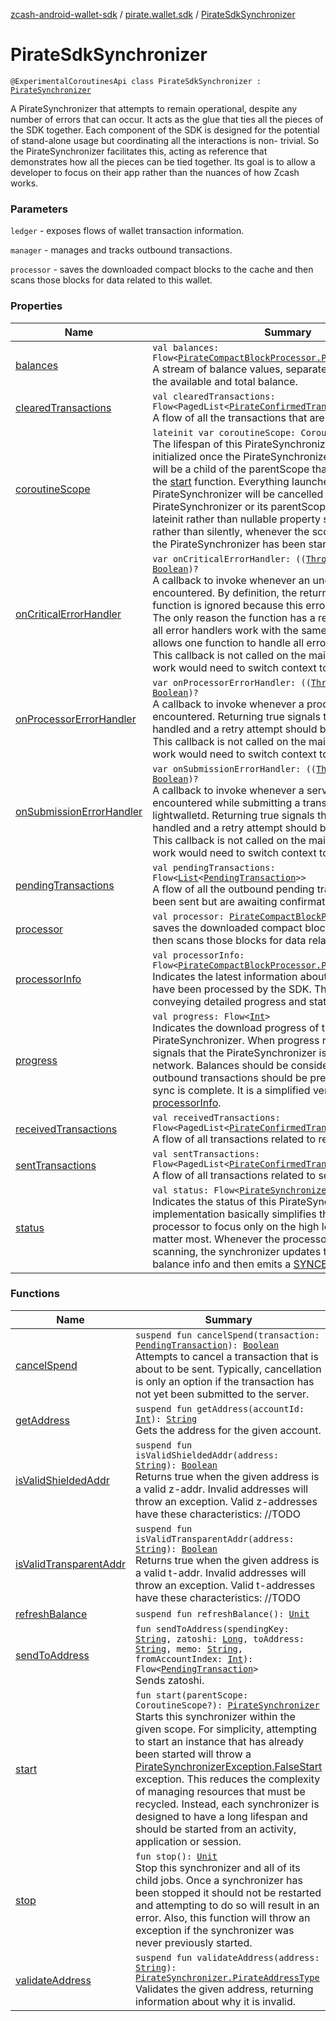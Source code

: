 [zcash-android-wallet-sdk](../../index.md) / [pirate.wallet.sdk](../index.md) / [PirateSdkSynchronizer](./index.md)

# PirateSdkSynchronizer

`@ExperimentalCoroutinesApi class PirateSdkSynchronizer : `[`PirateSynchronizer`](../-synchronizer/index.md)

A PirateSynchronizer that attempts to remain operational, despite any number of errors that can occur.
It acts as the glue that ties all the pieces of the SDK together. Each component of the SDK is
designed for the potential of stand-alone usage but coordinating all the interactions is non-
trivial. So the PirateSynchronizer facilitates this, acting as reference that demonstrates how all the
pieces can be tied together. Its goal is to allow a developer to focus on their app rather than
the nuances of how Zcash works.

### Parameters

`ledger` - exposes flows of wallet transaction information.

`manager` - manages and tracks outbound transactions.

`processor` - saves the downloaded compact blocks to the cache and then scans those blocks for
data related to this wallet.

### Properties

| Name | Summary |
|---|---|
| [balances](balances.md) | `val balances: Flow<`[`PirateCompactBlockProcessor.PirateWalletBalance`](../../pirate.android.sdk.block/-compact-block-processor/-wallet-balance/index.md)`>`<br>A stream of balance values, separately reflecting both the available and total balance. |
| [clearedTransactions](cleared-transactions.md) | `val clearedTransactions: Flow<PagedList<`[`PirateConfirmedTransaction`](../../pirate.android.sdk.entity/-confirmed-transaction/index.md)`>>`<br>A flow of all the transactions that are on the blockchain. |
| [coroutineScope](coroutine-scope.md) | `lateinit var coroutineScope: CoroutineScope`<br>The lifespan of this PirateSynchronizer. This scope is initialized once the PirateSynchronizer starts because it will be a child of the parentScope that gets passed into the [start](start.md) function. Everything launched by this PirateSynchronizer will be cancelled once the PirateSynchronizer or its parentScope stops. This is a lateinit rather than nullable property so that it fails early rather than silently, whenever the scope is used before the PirateSynchronizer has been started. |
| [onCriticalErrorHandler](on-critical-error-handler.md) | `var onCriticalErrorHandler: ((`[`Throwable`](https://kotlinlang.org/api/latest/jvm/stdlib/kotlin/-throwable/index.html)`?) -> `[`Boolean`](https://kotlinlang.org/api/latest/jvm/stdlib/kotlin/-boolean/index.html)`)?`<br>A callback to invoke whenever an uncaught error is encountered. By definition, the return value of the function is ignored because this error is unrecoverable. The only reason the function has a return value is so that all error handlers work with the same signature which allows one function to handle all errors in simple apps. This callback is not called on the main thread so any UI work would need to switch context to the main thread. |
| [onProcessorErrorHandler](on-processor-error-handler.md) | `var onProcessorErrorHandler: ((`[`Throwable`](https://kotlinlang.org/api/latest/jvm/stdlib/kotlin/-throwable/index.html)`?) -> `[`Boolean`](https://kotlinlang.org/api/latest/jvm/stdlib/kotlin/-boolean/index.html)`)?`<br>A callback to invoke whenever a processor error is encountered. Returning true signals that the error was handled and a retry attempt should be made, if possible. This callback is not called on the main thread so any UI work would need to switch context to the main thread. |
| [onSubmissionErrorHandler](on-submission-error-handler.md) | `var onSubmissionErrorHandler: ((`[`Throwable`](https://kotlinlang.org/api/latest/jvm/stdlib/kotlin/-throwable/index.html)`?) -> `[`Boolean`](https://kotlinlang.org/api/latest/jvm/stdlib/kotlin/-boolean/index.html)`)?`<br>A callback to invoke whenever a server error is encountered while submitting a transaction to lightwalletd. Returning true signals that the error was handled and a retry attempt should be made, if possible. This callback is not called on the main thread so any UI work would need to switch context to the main thread. |
| [pendingTransactions](pending-transactions.md) | `val pendingTransactions: Flow<`[`List`](https://kotlinlang.org/api/latest/jvm/stdlib/kotlin.collections/-list/index.html)`<`[`PendingTransaction`](../../pirate.android.sdk.entity/-pending-transaction/index.md)`>>`<br>A flow of all the outbound pending transaction that have been sent but are awaiting confirmations. |
| [processor](processor.md) | `val processor: `[`PirateCompactBlockProcessor`](../../pirate.android.sdk.block/-compact-block-processor/index.md)<br>saves the downloaded compact blocks to the cache and then scans those blocks for data related to this wallet. |
| [processorInfo](processor-info.md) | `val processorInfo: Flow<`[`PirateCompactBlockProcessor.ProcessorInfo`](../../pirate.android.sdk.block/-compact-block-processor/-processor-info/index.md)`>`<br>Indicates the latest information about the blocks that have been processed by the SDK. This is very helpful for conveying detailed progress and status to the user. |
| [progress](progress.md) | `val progress: Flow<`[`Int`](https://kotlinlang.org/api/latest/jvm/stdlib/kotlin/-int/index.html)`>`<br>Indicates the download progress of the PirateSynchronizer. When progress reaches 100, that signals that the PirateSynchronizer is in sync with the network. Balances should be considered inaccurate and outbound transactions should be prevented until this sync is complete. It is a simplified version of [processorInfo](processor-info.md). |
| [receivedTransactions](received-transactions.md) | `val receivedTransactions: Flow<PagedList<`[`PirateConfirmedTransaction`](../../pirate.android.sdk.entity/-confirmed-transaction/index.md)`>>`<br>A flow of all transactions related to receiving funds. |
| [sentTransactions](sent-transactions.md) | `val sentTransactions: Flow<PagedList<`[`PirateConfirmedTransaction`](../../pirate.android.sdk.entity/-confirmed-transaction/index.md)`>>`<br>A flow of all transactions related to sending funds. |
| [status](status.md) | `val status: Flow<`[`PirateSynchronizer.Status`](../-synchronizer/-status/index.md)`>`<br>Indicates the status of this PirateSynchronizer. This implementation basically simplifies the status of the processor to focus only on the high level states that matter most. Whenever the processor is finished scanning, the synchronizer updates transaction and balance info and then emits a [SYNCED](../-synchronizer/-status/-s-y-n-c-e-d.md) status. |

### Functions

| Name | Summary |
|---|---|
| [cancelSpend](cancel-spend.md) | `suspend fun cancelSpend(transaction: `[`PendingTransaction`](../../pirate.android.sdk.entity/-pending-transaction/index.md)`): `[`Boolean`](https://kotlinlang.org/api/latest/jvm/stdlib/kotlin/-boolean/index.html)<br>Attempts to cancel a transaction that is about to be sent. Typically, cancellation is only an option if the transaction has not yet been submitted to the server. |
| [getAddress](get-address.md) | `suspend fun getAddress(accountId: `[`Int`](https://kotlinlang.org/api/latest/jvm/stdlib/kotlin/-int/index.html)`): `[`String`](https://kotlinlang.org/api/latest/jvm/stdlib/kotlin/-string/index.html)<br>Gets the address for the given account. |
| [isValidShieldedAddr](is-valid-shielded-addr.md) | `suspend fun isValidShieldedAddr(address: `[`String`](https://kotlinlang.org/api/latest/jvm/stdlib/kotlin/-string/index.html)`): `[`Boolean`](https://kotlinlang.org/api/latest/jvm/stdlib/kotlin/-boolean/index.html)<br>Returns true when the given address is a valid z-addr. Invalid addresses will throw an exception. Valid z-addresses have these characteristics: //TODO |
| [isValidTransparentAddr](is-valid-transparent-addr.md) | `suspend fun isValidTransparentAddr(address: `[`String`](https://kotlinlang.org/api/latest/jvm/stdlib/kotlin/-string/index.html)`): `[`Boolean`](https://kotlinlang.org/api/latest/jvm/stdlib/kotlin/-boolean/index.html)<br>Returns true when the given address is a valid t-addr. Invalid addresses will throw an exception. Valid t-addresses have these characteristics: //TODO |
| [refreshBalance](refresh-balance.md) | `suspend fun refreshBalance(): `[`Unit`](https://kotlinlang.org/api/latest/jvm/stdlib/kotlin/-unit/index.html) |
| [sendToAddress](send-to-address.md) | `fun sendToAddress(spendingKey: `[`String`](https://kotlinlang.org/api/latest/jvm/stdlib/kotlin/-string/index.html)`, zatoshi: `[`Long`](https://kotlinlang.org/api/latest/jvm/stdlib/kotlin/-long/index.html)`, toAddress: `[`String`](https://kotlinlang.org/api/latest/jvm/stdlib/kotlin/-string/index.html)`, memo: `[`String`](https://kotlinlang.org/api/latest/jvm/stdlib/kotlin/-string/index.html)`, fromAccountIndex: `[`Int`](https://kotlinlang.org/api/latest/jvm/stdlib/kotlin/-int/index.html)`): Flow<`[`PendingTransaction`](../../pirate.android.sdk.entity/-pending-transaction/index.md)`>`<br>Sends zatoshi. |
| [start](start.md) | `fun start(parentScope: CoroutineScope?): `[`PirateSynchronizer`](../-synchronizer/index.md)<br>Starts this synchronizer within the given scope. For simplicity, attempting to start an instance that has already been started will throw a [PirateSynchronizerException.FalseStart](../../pirate.android.sdk.exception/-synchronizer-exception/-false-start.md) exception. This reduces the complexity of managing resources that must be recycled. Instead, each synchronizer is designed to have a long lifespan and should be started from an activity, application or session. |
| [stop](stop.md) | `fun stop(): `[`Unit`](https://kotlinlang.org/api/latest/jvm/stdlib/kotlin/-unit/index.html)<br>Stop this synchronizer and all of its child jobs. Once a synchronizer has been stopped it should not be restarted and attempting to do so will result in an error. Also, this function will throw an exception if the synchronizer was never previously started. |
| [validateAddress](validate-address.md) | `suspend fun validateAddress(address: `[`String`](https://kotlinlang.org/api/latest/jvm/stdlib/kotlin/-string/index.html)`): `[`PirateSynchronizer.PirateAddressType`](../-synchronizer/-address-type/index.md)<br>Validates the given address, returning information about why it is invalid. |
